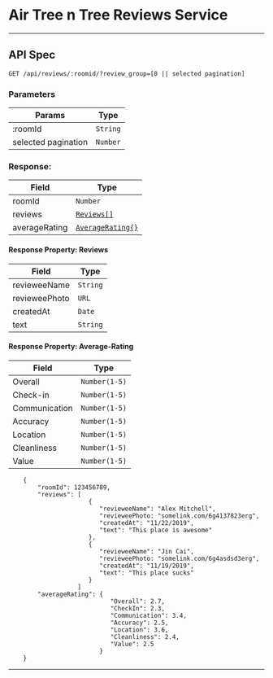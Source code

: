 # Air Tree n Tree Reviews Service

---

## API Spec

`GET /api/reviews/:roomid/?review_group=[0 || selected pagination]`

### Parameters

| Params | Type |
| --- | --- |
| :roomId | `String` |
| selected pagination | `Number` |

### Response:

| Field | Type |
| ----- | ---- |
| roomId | `Number` | 
| reviews| [`Reviews[]`](#Response-Property:-Reviews)|
| averageRating| [`AverageRating{}`](#Response-Property:-Rating)|

#### Response Property: Reviews
| Field | Type |
| ----- | ---- |
|revieweeName|`String`|
|revieweePhoto|`URL`|
|createdAt|`Date`|
|text|`String`|

#### Response Property: Average-Rating
| Field | Type |
| ----- | ---- |
|Overall| `Number(1-5)`|
|Check-in| `Number(1-5)`|
|Communication| `Number(1-5)`|
|Accuracy| `Number(1-5)`|
|Location| `Number(1-5)`|
|Cleanliness| `Number(1-5)`|
|Value| `Number(1-5)`|

```
    {
        "roomId": 123456789,
        "reviews": [
                      {
                         "revieweeName": "Alex Mitchell",
                         "revieweePhoto: "somelink.com/6g4137823erg",
                         "createdAt": "11/22/2019",
                         "text": "This place is awesome"
                      },
                      {
                         "revieweeName": "Jin Cai",
                         "revieweePhoto: "somelink.com/6g4asdsd3erg",
                         "createdAt": "11/19/2019",
                         "text": "This place sucks"
                      }
                   ]
        "averageRating": {
                            "Overall": 2.7,
                            "CheckIn": 2.3,
                            "Communication": 3.4,
                            "Accuracy": 2.5,
                            "Location": 3.6,
                            "Cleanliness": 2.4,
                            "Value": 2.5
                         }
    }
```
---
